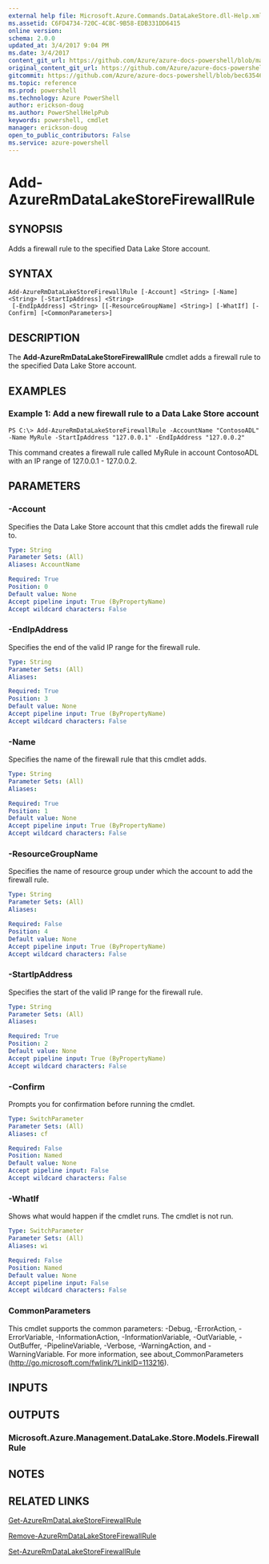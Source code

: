```yaml
---
external help file: Microsoft.Azure.Commands.DataLakeStore.dll-Help.xml
ms.assetid: C6FD4734-720C-4C8C-9B58-EDB331DD6415
online version: 
schema: 2.0.0
updated_at: 3/4/2017 9:04 PM
ms.date: 3/4/2017
content_git_url: https://github.com/Azure/azure-docs-powershell/blob/master/azureps-cmdlets-docs/ResourceManager/AzureRM.DataLakeStore/v3.3.0/Add-AzureRmDataLakeStoreFirewallRule.md
original_content_git_url: https://github.com/Azure/azure-docs-powershell/blob/master/azureps-cmdlets-docs/ResourceManager/AzureRM.DataLakeStore/v3.3.0/Add-AzureRmDataLakeStoreFirewallRule.md
gitcommit: https://github.com/Azure/azure-docs-powershell/blob/bec63546b7019ebbd5496855d44bd7f748203fb2/azureps-cmdlets-docs/ResourceManager/AzureRM.DataLakeStore/v3.3.0/Add-AzureRmDataLakeStoreFirewallRule.md
ms.topic: reference
ms.prod: powershell
ms.technology: Azure PowerShell
author: erickson-doug
ms.author: PowerShellHelpPub
keywords: powershell, cmdlet
manager: erickson-doug
open_to_public_contributors: False
ms.service: azure-powershell
---
```


# Add-AzureRmDataLakeStoreFirewallRule

## SYNOPSIS
Adds a firewall rule to the specified Data Lake Store account.

## SYNTAX

```
Add-AzureRmDataLakeStoreFirewallRule [-Account] <String> [-Name] <String> [-StartIpAddress] <String>
 [-EndIpAddress] <String> [[-ResourceGroupName] <String>] [-WhatIf] [-Confirm] [<CommonParameters>]
```

## DESCRIPTION
The **Add-AzureRmDataLakeStoreFirewallRule** cmdlet adds a firewall rule to the specified Data Lake Store account.

## EXAMPLES

### Example 1: Add a new firewall rule to a Data Lake Store account
```
PS C:\> Add-AzureRmDataLakeStoreFirewallRule -AccountName "ContosoADL" -Name MyRule -StartIpAddress "127.0.0.1" -EndIpAddress "127.0.0.2"
```

This command creates a firewall rule called MyRule in account ContosoADL with an IP range of 127.0.0.1 - 127.0.0.2.

## PARAMETERS

### -Account
Specifies the Data Lake Store account that this cmdlet adds the firewall rule to.

```yaml
Type: String
Parameter Sets: (All)
Aliases: AccountName

Required: True
Position: 0
Default value: None
Accept pipeline input: True (ByPropertyName)
Accept wildcard characters: False
```

### -EndIpAddress
Specifies the end of the valid IP range for the firewall rule.

```yaml
Type: String
Parameter Sets: (All)
Aliases: 

Required: True
Position: 3
Default value: None
Accept pipeline input: True (ByPropertyName)
Accept wildcard characters: False
```

### -Name
Specifies the name of the firewall rule that this cmdlet adds.

```yaml
Type: String
Parameter Sets: (All)
Aliases: 

Required: True
Position: 1
Default value: None
Accept pipeline input: True (ByPropertyName)
Accept wildcard characters: False
```

### -ResourceGroupName
Specifies the name of resource group under which the account to add the firewall rule.

```yaml
Type: String
Parameter Sets: (All)
Aliases: 

Required: False
Position: 4
Default value: None
Accept pipeline input: True (ByPropertyName)
Accept wildcard characters: False
```

### -StartIpAddress
Specifies the start of the valid IP range for the firewall rule.

```yaml
Type: String
Parameter Sets: (All)
Aliases: 

Required: True
Position: 2
Default value: None
Accept pipeline input: True (ByPropertyName)
Accept wildcard characters: False
```

### -Confirm
Prompts you for confirmation before running the cmdlet.

```yaml
Type: SwitchParameter
Parameter Sets: (All)
Aliases: cf

Required: False
Position: Named
Default value: None
Accept pipeline input: False
Accept wildcard characters: False
```

### -WhatIf
Shows what would happen if the cmdlet runs.
The cmdlet is not run.

```yaml
Type: SwitchParameter
Parameter Sets: (All)
Aliases: wi

Required: False
Position: Named
Default value: None
Accept pipeline input: False
Accept wildcard characters: False
```

### CommonParameters
This cmdlet supports the common parameters: -Debug, -ErrorAction, -ErrorVariable, -InformationAction, -InformationVariable, -OutVariable, -OutBuffer, -PipelineVariable, -Verbose, -WarningAction, and -WarningVariable. For more information, see about_CommonParameters (http://go.microsoft.com/fwlink/?LinkID=113216).

## INPUTS

## OUTPUTS

### Microsoft.Azure.Management.DataLake.Store.Models.FirewallRule

## NOTES

## RELATED LINKS

[Get-AzureRmDataLakeStoreFirewallRule](xref:ResourceManager/AzureRM.DataLakeStore/v3.3.0/Get-AzureRmDataLakeStoreFirewallRule.md)

[Remove-AzureRmDataLakeStoreFirewallRule](xref:ResourceManager/AzureRM.DataLakeStore/v3.3.0/Remove-AzureRmDataLakeStoreFirewallRule.md)

[Set-AzureRmDataLakeStoreFirewallRule](xref:ResourceManager/AzureRM.DataLakeStore/v3.3.0/Set-AzureRmDataLakeStoreFirewallRule.md)
